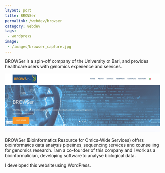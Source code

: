 ```yaml
---
layout: post
title: BROWSer
permalink: /webdev/browser
category: webdev
tags: 
 - wordpress
image: 
 - /images/browser_capture.jpg
---
```


BROWSer is a spin-off company of the University of Bari, and provides healthcare users with genomics experience and services.  

<!--more-->

[![BROWSer](/images/browser_capture.jpg)](http://browser-bioinf.com)  

BROWSer (Bioinformatics Resource for Omics-Wide Services) offers bioinformatics data analysis pipelines, sequencing services and counselling for genomics research. I am a co-founder of this company and I work as a bioinformatician, developing software to analyse biological data.  

I developed this website using WordPress.  

